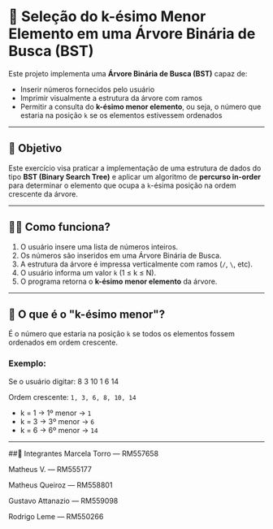 # 🌳 Seleção do k-ésimo Menor Elemento em uma Árvore Binária de Busca (BST)

Este projeto implementa uma **Árvore Binária de Busca (BST)** capaz de:
- Inserir números fornecidos pelo usuário
- Imprimir visualmente a estrutura da árvore com ramos
- Permitir a consulta do **k-ésimo menor elemento**, ou seja, o número que estaria na posição `k` se os elementos estivessem ordenados

---

## 🎯 Objetivo

Este exercício visa praticar a implementação de uma estrutura de dados do tipo **BST (Binary Search Tree)** e aplicar um algoritmo de **percurso in-order** para determinar o elemento que ocupa a `k`-ésima posição na ordem crescente da árvore.

---

## 👨‍💻 Como funciona?

1. O usuário insere uma lista de números inteiros.
2. Os números são inseridos em uma Árvore Binária de Busca.
3. A estrutura da árvore é impressa verticalmente com ramos (`/`, `\`, etc).
4. O usuário informa um valor `k` (1 ≤ k ≤ N).
5. O programa retorna o **k-ésimo menor elemento** da árvore.

---

## 🧠 O que é o "k-ésimo menor"?

É o número que estaria na posição `k` se todos os elementos fossem ordenados em ordem crescente.

### Exemplo:
Se o usuário digitar:
8 3 10 1 6 14

Ordem crescente: `1, 3, 6, 8, 10, 14`

- k = 1 → 1º menor → `1`
- k = 3 → 3º menor → `6`
- k = 6 → 6º menor → `14`

---

##👥 Integrantes
Marcela Torro — RM557658

Matheus V. — RM555177

Matheus Queiroz — RM558801

Gustavo Attanazio — RM559098

Rodrigo Leme — RM550266
